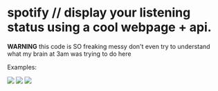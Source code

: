 # spotify // display your listening status using a cool webpage + api.

**WARNING** this code is SO freaking messy don't even try to understand what my brain at 3am was trying to do here

Examples:

![](https://i.imgur.com/XKzPcDA.png)
![](https://i.imgur.com/piAaI4M.png)
![](https://i.imgur.com/WOncZ4y.png)
